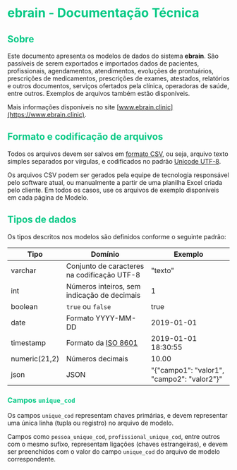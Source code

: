 # <span style="color: #00C985;">ebrain - Documentação Técnica</span>


## <span style="color: #00C985;">Sobre</span>

Este documento apresenta os modelos de dados do sistema **ebrain**. São passíveis de serem exportados e importados dados de pacientes, profissionais, agendamentos, atendimentos, evoluções de prontuários, prescrições de medicamentos, prescrições de exames, atestados, relatórios e outros documentos, serviços ofertados pela clínica, operadoras de saúde, entre outros. Exemplos de arquivos também estão disponíveis.

Mais informações disponíveis no site [www.ebrain.clinic](https://www.ebrain.clinic).

## <span style="color: #00C985;">Formato e codificação de arquivos</span>

Todos os arquivos devem ser salvos em [formato CSV](https://pt.wikipedia.org/wiki/Comma-separated_values), ou seja, arquivo texto simples separados por vírgulas, e codificados no padrão [Unicode UTF-8](https://pt.wikipedia.org/wiki/UTF-8).

Os arquivos CSV podem ser gerados pela equipe de tecnologia responsável pelo software atual, ou manualmente a partir de uma planilha Excel criada pelo cliente. Em todos os casos, use os arquivos de exemplo disponíveis em cada página de Modelo.

## <span style="color: #00C985;">Tipos de dados</span>

Os tipos descritos nos modelos são definidos conforme o seguinte padrão:

| Tipo                       | Domínio | Exemplo                                                           |
|----------------------------|-------- | ------------------------------------------------------------------|
| varchar                    | Conjunto de caracteres na codificação UTF-8        | "texto"                |
| int                        | Números inteiros, sem indicação de decimais   | 1                           |
| boolean                    | `true` ou `false` | true                                                 |
| date                       | Formato YYYY-MM-DD | 2019-01-01                                                     |
| timestamp                  | Formato da [ISO 8601](https://pt.wikipedia.org/wiki/ISO_8601) | 2019-01-01 18:30:55                                   |
| numeric(21,2)              | Números decimais | 10.00                                                    |
| json                       | JSON | "{"campo1": "valor1", "campo2": "valor2"}"                             |

### <span style="color: #00C985;">Campos `unique_cod`</span>

Os campos `unique_cod` representam chaves primárias, e devem representar uma única linha (tupla ou registro) no arquivo de modelo.

Campos como `pessoa_unique_cod`, `profissional_unique_cod`, entre outros com o mesmo sufixo, representam ligações (chaves estrangeiras), e devem ser preenchidos com o valor do campo `unique_cod` do arquivo de modelo correspondente.